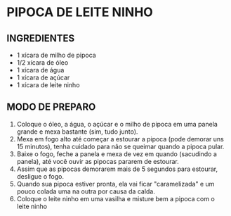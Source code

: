 # PIPOCA DE LEITE NINHO

## INGREDIENTES

- 1 xícara de milho de pipoca
- 1/2 xícara de óleo
- 1 xícara de água
- 1 xícara de açúcar
- 1 xícara de leite ninho

## MODO DE PREPARO

1. Coloque o óleo, a água, o açúcar e o milho de pipoca em uma panela grande e mexa bastante (sim, tudo junto).
2. Mexa em fogo alto até começar a estourar a pipoca (pode demorar uns 15 minutos), tenha cuidado para não se queimar quando a pipoca pular.
3. Baixe o fogo, feche a panela e mexa de vez em quando (sacudindo a panela), até você ouvir as pipocas pararem de estourar.
4. Assim que as pipocas demorarem mais de 5 segundos para estourar, desligue o fogo.
5. Quando sua pipoca estiver pronta, ela vai ficar "caramelizada" e um pouco colada uma na outra por causa da calda.
6. Coloque o leite ninho em uma vasilha e misture bem a pipoca com o leite ninho